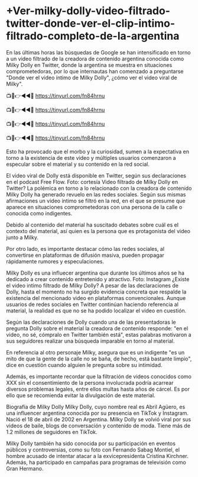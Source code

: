 # +Ver-milky-dolly-video-filtrado-twitter-donde-ver-el-clip-intimo-filtrado-completo-de-la-argentina

En las últimas horas las búsquedas de Google se han intensificado en torno a un video filtrado de la creadora de contenido argentina conocida como Milky Dolly en Twitter, donde la argentina se muestra en situaciones comprometedoras, por lo que internautas han comenzado a preguntarse "Donde ver el video íntimo de Milky Dolly", ¿cómo ver el video viral de Milky".

📺📱👉◄◄🔴  https://tinyurl.com/fn84hrnu

📺📱👉◄◄🔴  https://tinyurl.com/fn84hrnu

📺📱👉◄◄🔴  https://tinyurl.com/fn84hrnu

📺📱👉◄◄🔴  https://tinyurl.com/fn84hrnu

Esto ha provocado que el morbo y la curiosidad, sumen a la expectativa en torno a la existencia de este video y múltiples usuarios comenzaron a especular sobre el material y su contenido en la red social.

El video viral de Dolly está disponible en Twitter, según sus declaraciones en el podcast Free Flow. Foto: cortesía
Video filtrado de Milky Dolly en Twitter?
La polémica en torno a lo relacionado con la creadora de contenido Milky Dolly ha generado revuelo en las redes sociales. Según sus mismas afirmaciones un video íntimo se filtró en la red, en el que se presume que aparece en situaciones comprometedoras con una persona de la calle o conocida como indigentes.

Debido al contenido del material ha suscitado debates sobre cuál es el contexto del material, así quien es la persona que es protagonista del video junto a Milky.

Por otro lado, es importante destacar cómo las redes sociales, al convertirse en plataformas de difusión masiva, pueden propagar rápidamente rumores y especulaciones.


Milky Dolly es una influecer argentina que durante los últimos años se ha dedicado a crear contenido entretenido y atractivo. Foto: Instagram
¿Existe el video intimo filtrado de Milky Dolly?
A pesar de las declaraciones de Dolly, hasta el momento no ha surgido evidencia concreta que respalde la existencia del mencionado video en plataformas convencionales. Aunque usuarios de redes sociales en Twitter continúan haciendo referencia al material, la realidad es que no se ha podido localizar el video en cuestión.

Según las declaraciones de Dolly cuando una de las presentadoras le pregunta Dolly sobre el material la creadora de contenido responde: "en el video, no sé, cómpralo en Twitter también está", estas palabras motivaron a sus seguidores realizar una búsqueda imparable en torno al material.


En referencia al otro personaje Milky, asegura que es un indigente "es un mito de que la gente de la calle no se baña, de hecho, está bastante limpio", dice en cuestión cuando alguien le pregunta sobre su intimidad.

Además, es importante recordar que la filtración de videos conocidos como XXX sin el consentimiento de la persona involucrada podría acarrear diversos problemas legales, entre ellos multas hasta años de cárcel. Es por ello que se recomienda evitar la divulgación de este material.

Biografía de Milky Dolly
Milky Dolly, cuyo nombre real es Abril Agüero, es una influencer argentina conocida por su presencia en TikTok y Instagram. Nació el 18 de abril de 2002 en Argentina. Milky Dolly se volvió viral por sus videos de baile, blogs de conversación y contenido de moda. Tiene más de 1.2 millones de seguidores en TikTok.

Milky Dolly también ha sido conocida por su participación en eventos públicos y controversias, como su foto con Fernando Sabag Montiel, el hombre acusado de intentar atacar a la exvicepresidenta Cristina Kirchner. Además, ha participado en campañas para programas de televisión como Gran Hermano.
